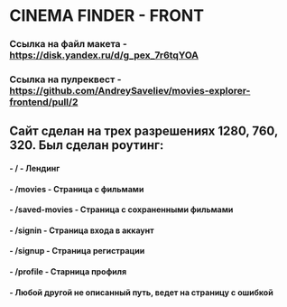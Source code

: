 # CINEMA FINDER - FRONT

### Ссылка на файл макета - https://disk.yandex.ru/d/g_pex_7r6tqYOA

### Ссылка на пулреквест - https://github.com/AndreySaveliev/movies-explorer-frontend/pull/2

## Сайт сделан на трех разрешениях 1280, 760, 320. Был сделан роутинг:

#### - / - Лендинг

#### - /movies - Страница с фильмами

#### - /saved-movies - Страница с сохраненными фильмами

#### - /signin - Страница входа в аккаунт

#### - /signup - Страница регистрации

#### - /profile - Старница профиля

#### - Любой другой не описанный путь, ведет на страницу с ошибкой

